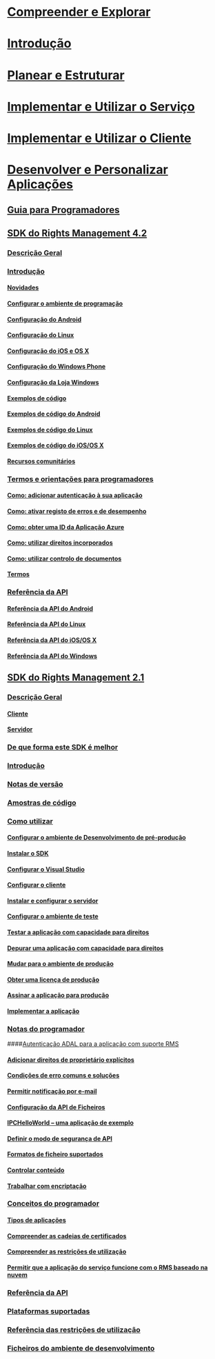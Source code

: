 # [Compreender e Explorar](/rights-management/understand-explore/azure-rights-management)
# [Introdução](/rights-management/get-started/requirements-azure-rms)
# [Planear e Estruturar](/rights-management/plan-design/deployment-roadmap)
# [Implementar e Utilizar o Serviço](/rights-management/deploy-use/activate-service)
# [Implementar e Utilizar o Cliente](/rights-management/rms-client/use-client)
# [Desenvolver e Personalizar Aplicações](developers-guide.md)
## [Guia para Programadores](developers-guide.md)
## [SDK do Rights Management 4.2](active-directory-rights-management-services-multi-platform-thin-client-sdk-portal.md)
### [Descrição Geral](overview.md)
### [Introdução](get-started.md)
#### [Novidades](release-notes.md)
#### [Configurar o ambiente de programação](setup-Developer-environment.md)
#### [Configuração do Android](android-sdk.md)
#### [Configuração do Linux](linux-setup.md)
#### [Configuração do iOS e OS X](ios-sdk.md)
#### [Configuração do Windows Phone](windows-phone-apps.md)
#### [Configuração da Loja Windows](winrt-sdk.md)
#### [Exemplos de código](code-examples.md)
#### [Exemplos de código do Android](android-code.md)
#### [Exemplos de código do Linux](linux-c-code-examples.md)
#### [Exemplos de código do iOS/OS X](ios-os-x-code-examples.md)
#### [Recursos comunitários](community-resources.md)
### [Termos e orientações para programadores](core-concepts.md)
#### [Como: adicionar autenticação à sua aplicação](authentication-integration.md)
#### [Como: ativar registo de erros e de desempenho](enabling-logging.md)
#### [Como: obter uma ID da Aplicação Azure](application-id.md)
#### [Como: utilizar direitos incorporados](built-in-rights-usage-restriction-reference.md)
#### [Como: utilizar controlo de documentos](how-to-use-document-tracking.md)
#### [Termos](terms.md)
### [Referência da API](api-reference-4-2.md)
#### [Referência da API do Android](android-namespaces.md)
#### [Referência da API do Linux](linux-c-api-reference.md)
#### [Referência da API do iOS/OS X](/rights-management/sdk/4.2/api/iOS/iOS)
#### [Referência da API do Windows](/rights-management/sdk/4.2/api/winrt/Microsoft.RightsManagement)
## [SDK do Rights Management 2.1](microsoft-information-protection-and-control-client-portal.md)
### [Descrição Geral](ad-rms-overview.md)
#### [Cliente](ad-rms-client.md)
#### [Servidor](ad-rms-server.md)
### [De que forma este SDK é melhor](differences-between-ad-rms-and-ad-rms-2-0.md)
### [Introdução](getting-started-with-ad-rms-2-0.md)
### [Notas de versão](release-notes-rtm.md)
### [Amostras de código](samples.md)
### [Como utilizar](how-to-use-msipc.md)
#### [Configurar o ambiente de Desenvolvimento de pré-produção](how-to-set-up-the-pre-production-Development-environment.md)
#### [Instalar o SDK](create-your-first-rights-aware-application.md)
#### [Configurar o Visual Studio](how-to-configure-a-visual-studio-project-to-use-the-ad-rms-sdk-2-0.md)
#### [Configurar o cliente](how-to-configure-the-ad-rms-client-2-0.md)
#### [Instalar e configurar o servidor](how-to-install-and-configure-an-rms-server.md)
#### [Configurar o ambiente de teste](how-to-set-up-your-test-environment.md)
#### [Testar a aplicação com capacidade para direitos](running-your-first-application.md)
#### [Depurar uma aplicação com capacidade para direitos](debugging-applications-that-use-ad-rms.md)
#### [Mudar para o ambiente de produção](switching-to-the-production-environment.md)
#### [Obter uma licença de produção](obtaining-a-production-license.md)
#### [Assinar a aplicação para produção](signing-your-application-for-production.md)
#### [Implementar a aplicação](deploying-your-application.md)
### [Notas do programador](Developer-notes.md)
####[Autenticação ADAL para a aplicação com suporte RMS](adal-auth.md)
#### [Adicionar direitos de proprietário explícitos](add-explicit-owner-rights.md)
#### [Condições de erro comuns e soluções](common-error-conditions-and-solutions.md)
#### [Permitir notificação por e-mail](how-to-enable-email-notification.md)
#### [Configuração da API de Ficheiros](file-api-configuration.md)
#### [IPCHelloWorld – uma aplicação de exemplo](how-to-build-your-first-application.md)
#### [Definir o modo de segurança de API](setting-the-api-security-mode-api-mode.md)
#### [Formatos de ficheiro suportados](supported-file-formats.md)
#### [Controlar conteúdo](tracking-content.md)
#### [Trabalhar com encriptação](working-with-encryption.md)
### [Conceitos do programador](ad-rms-concepts-nav.md)
#### [Tipos de aplicações](application-types.md)
#### [Compreender as cadeias de certificados](understanding-certificate-chains.md)
#### [Compreender as restrições de utilização](understanding-usage-restrictions.md)
#### [Permitir que a aplicação do serviço funcione com o RMS baseado na nuvem](how-to-use-file-api-with-aadrm-cloud.md)
### [Referência da API](api-reference-2-1.md)
### [Plataformas suportadas](supported-platforms.md)
### [Referência das restrições de utilização](usage-restriction-reference.md)
### [Ficheiros do ambiente de desenvolvimento](sdk-elements.md)


<!--HONumber=May16_HO2-->


